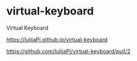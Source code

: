 # virtual-keyboard
Virtual Keyboard

https://IuliiaPi.github.io/virtual-keyboard

https://github.com/IuliiaPi/virtual-keyboard/pull/2